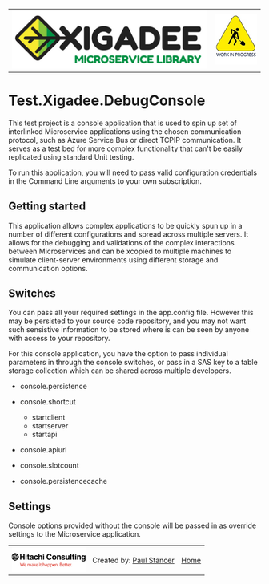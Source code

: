 ﻿<table>
<tr>
<td width="80%"><a href="../../../README.md"><img src="../../../../docs/X2a.png" alt="Xigadee"></a></td>
<td width = "*" align="right"><img src="../../../../docs/smallWIP.jpg" alt="Sorry, I'm still working here" height="100"></td>
</tr>
</table>

# Test.Xigadee.DebugConsole

This test project is a console application that is used to spin up set of interlinked Microservice applications using the chosen communication protocol, such as Azure Service Bus or direct TCPIP communication.
It serves as a test bed for more complex functionality that can't be easily replicated using standard Unit testing.

To run this application, you will need to pass valid configuration credentials in the Command Line arguments to your own subscription.

## Getting started

This application allows  complex applications to be quickly spun up in a number of different configurations and spread across multiple servers. It allows for the debugging and validations of the complex interactions between Microservices and can be xcopied to multiple machines to simulate client-server environments using different storage and communication options.

## Switches

You can pass all your required settings in the app.config file. However this may be persisted to your source code repository, and you may not want such sensistive information to be stored where is can be seen by anyone with access to your repository.

For this console application, you have the option to pass individual parameters in through the console switches, or pass in a SAS key to a table storage collection which can be shared across multiple developers.

- console.persistence

- console.shortcut
    - startclient
    - startserver
    - startapi

- console.apiuri

- console.slotcount

- console.persistencecache

## Settings

Console options provided without the console will be passed in as override settings to the Microservice application.

<table><tr> 
<td><a href="http://www.hitachiconsulting.com"><img src="../../../../docs/hitachi.png" alt="Hitachi Consulting" height="50"/></a></td> 
<td>Created by: <a href="http://github.com/paulstancer">Paul Stancer</a></td>
  <td><a href="../../../README.md">Home</a></td>
</tr></table>
